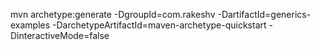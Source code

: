 mvn archetype:generate -DgroupId=com.rakeshv -DartifactId=generics-examples -DarchetypeArtifactId=maven-archetype-quickstart -DinteractiveMode=false
